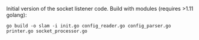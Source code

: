 Initial version of the socket listener code.
Build with modules (requires >1.11 golang):

`go build -o slam -i init.go config_reader.go config_parser.go printer.go socket_processor.go`
